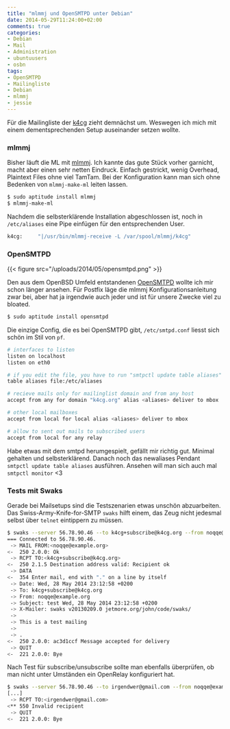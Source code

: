 ```yaml
---
title: "mlmmj und OpenSMTPD unter Debian"
date: 2014-05-29T11:24:00+02:00
comments: true
categories:
- Debian
- Mail
- Administration
- ubuntuusers
- osbn
tags:
- OpenSMTPD
- Mailingliste
- Debian
- mlmmj
- jessie
---
```


Für die Mailingliste der [k4cg](http://k4cg.org) zieht demnächst um. Weswegen
ich mich mit einem dementsprechenden Setup auseinander setzen wollte.

### mlmmj

Bisher läuft die ML mit [mlmmj](http://mlmmj.org).
Ich kannte das gute Stück vorher garnicht, macht aber einen sehr
netten Eindruck. Einfach gestrickt, wenig Overhead, Plaintext Files ohne viel
TamTam.
Bei der Konfiguration kann man sich ohne Bedenken von `mlmmj-make-ml` leiten lassen.

``` bash
$ sudo aptitude install mlmmj
$ mlmmj-make-ml
```

Nachdem die selbsterklärende Installation abgeschlossen ist, noch in `/etc/aliases`
eine Pipe einfügen für den entsprechenden User.

``` bash
k4cg:     "|/usr/bin/mlmmj-receive -L /var/spool/mlmmj/k4cg"
```


### OpenSMTPD

{{< figure src="/uploads/2014/05/opensmtpd.png" >}}

Den aus dem OpenBSD Umfeld entstandenen [OpenSMTPD](http://opensmtpd.org)
wollte ich mir schon länger ansehen.  Für Postfix läge die mlmmj
Konfigurationsanleitung zwar bei, aber hat ja irgendwie auch jeder und ist
für unsere Zwecke viel zu bloated.

``` bash
$ sudo aptitude install opensmtpd
```

Die einzige Config, die es bei OpenSMTPD gibt, `/etc/smtpd.conf` liesst
sich schön im Stil von `pf`.

``` bash
# interfaces to listen
listen on localhost
listen on eth0

# if you edit the file, you have to run "smtpctl update table aliases"
table aliases file:/etc/aliases

# recieve mails only for mailinglist domain and from any host
accept from any for domain "k4cg.org" alias <aliases> deliver to mbox

# other local mailboxes
accept from local for local alias <aliases> deliver to mbox

# allow to sent out mails to subscribed users
accept from local for any relay
```

Habe etwas mit dem smtpd herumgespielt, gefällt mir richtig gut.  Minimal
gehalten und selbsterklärend. Danach noch das newaliases Pendant `smtpctl
update table aliases` ausführen. Ansehen will man sich auch mal `smtpctl
monitor` &lt;3

### Tests mit Swaks

Gerade bei Mailsetups sind die Testszenarien etwas unschön abzuarbeiten.
Das Swiss-Army-Knife-for-SMTP `swaks` hilft einem, das Zeug nicht jedesmal
selbst über `telnet` eintippern zu müssen.

``` bash
$ swaks --server 56.78.90.46 --to k4cg+subscribe@k4cg.org --from noqqe@example.org
=== Connected to 56.78.90.46.
 -> MAIL FROM:<noqqe@example.org>
<-  250 2.0.0: Ok
 -> RCPT TO:<k4cg+subscribe@k4cg.org>
<-  250 2.1.5 Destination address valid: Recipient ok
 -> DATA
<-  354 Enter mail, end with "." on a line by itself
 -> Date: Wed, 28 May 2014 23:12:58 +0200
 -> To: k4cg+subscribe@k4cg.org
 -> From: noqqe@example.org
 -> Subject: test Wed, 28 May 2014 23:12:58 +0200
 -> X-Mailer: swaks v20130209.0 jetmore.org/john/code/swaks/
 ->
 -> This is a test mailing
 ->
 -> .
<-  250 2.0.0: ac3d1ccf Message accepted for delivery
 -> QUIT
<-  221 2.0.0: Bye
```

Nach Test für subscribe/unsubscribe sollte man ebenfalls überprüfen, ob man
nicht unter Umständen ein OpenRelay konfiguriert hat.

``` bash
$ swaks --server 56.78.90.46 --to irgendwer@gmail.com --from noqqe@example.org
[...]
 -> RCPT TO:<irgendwer@gmail.com>
<** 550 Invalid recipient
 -> QUIT
<-  221 2.0.0: Bye
```

